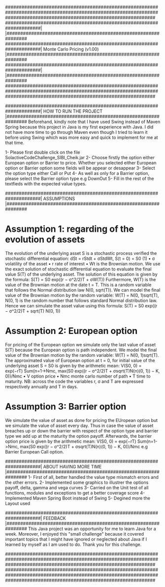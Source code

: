 #######################################################################################################################################################################
#####################################################################|                                |################################################################
#####################################################################| Monte Carlo Pricing (v1.00)    |################################################################ 
#####################################################################|                                |################################################################
#######################################################################################################################################################################

#####################################################################|      HOW TO RUN THE PROJECT    |################################################################
Beforehand, kindly note that I have used Swing instead of Maven Spring because this project in Java is my first experience with Java. I did not have more time to go through Maven even though I tried to learn it before using Swing which was more easy and quick to implement for me at that time.

1- Please first double click on the file SolactiveCodeChallenge_SIBI_Cheik.jar
2- Choose firstly the option either European option or Barrier to price. Whether you selected either European option or Barrier option some fields will be appear or desappear
3- Select the option type either Call or Put
4- As well as only for a Barrier option, please select the Barrier option type e.g DownOut
5- Fill in the rest of the textfieds with the expected value types.

#####################################################################|            ASSUMPTIONS         |################################################################
# Assumption 1: regarding of the evolution of assets
The evolution of the underlying asset S is a stochastic process verified the stochastic differential equation: dSt = rStdt + σStdWt, S(t = 0) = S0 (1)
• σ volatility of the asset
• r rate of interest
• Wt is the Brownian motion.
We use the exact solution of stochastic differential equation to evaluate the final value S(T) of the underlying asset. The solution of this equation is given by the formula: S(T) = S0 exp((r − σ^2/2)T + σW(T))
Furthermore, W(T) is the value of the Brownian motion at the date t = T. This is a random variable that follows the Normal distribution law N(0, sqrt(T)). We can model the final value of the Brownian motion by the random variable: W(T) = N(0, 1)sqrt(T), N(0, 1) is the random number that follows standard Normal distribution law. Hence we can simulate the asset value using this formula: S(T) = S0 exp((r − σ^2/2)T + sqrt(T) N(0, 1))

# Assumption 2: European option
For pricing of the European option we simulate only the last value of asset S(T) because the European option is path independent. We model the final value of the Brownian motion by the random variable: W(T) = N(0, 1)sqrt(T). The approximated value of European option at t = 0, for initial value of the underlying asset S = S0 is given by the arithmetic mean: V(S0, 0) = exp(−rT) Sum(n=1->Nmc, max(S0 exp((r − σ^2/2)T + σsqrt(T)N(n)(0, 1)) − K, 0))/Nmc
• V option price
• Nmc monte carlo number of path
• T time to maturity.
NB: across the code the variables r, σ and T are expressed respectively annually and T in days.

# Assumption 3: Barrier option
We simulate the value of asset as done for pricing the EUropean option but we simulate the value of asset every day. Thus in case the value of asset breaches up or down the barrier with respect of the option type and barrier type we add up at the maturity the option payoff. Afterwards, the barrier option price is given by the arithmetic mean: V(S0, 0) = exp(−rT) Sum(n=1->Nmc, max(S0 exp((r − σ^2/2)T + σsqrt(T)N(n)(0, 1)) − K, 0))/Nmc e.g Barrier European Call option.

#####################################################################|     ABOUT HAVING MORE TIME     |################################################################
1- First of all, better handled the value type mismatch errors and the other errors.
2- Implemented some graphics to illustrer the options payoff, delta, gamma and vega curves
3- Carried on the Unit test of all functions, modules and exceptions to get a better coverage score
4- Implemented Maven Spring Boot instead of Swing
5- Degined more the Layout used

#####################################################################|            FEEDBACK            |################################################################
This Java project was an opportunity for me to learn Java for a week. Moreover, I enjoyed this "small challenge" because it covered important topics that I might have ignored or neglected about Java if I learned by myself as I am used to do.
Thank you for this challenge.

#######################################################################################################################################################################
#######################################################################################################################################################################
